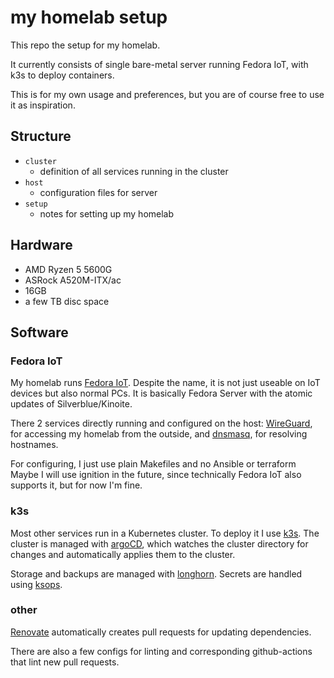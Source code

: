 # my homelab setup

This repo the setup for my homelab.

It currently consists of single bare-metal server running Fedora IoT, with k3s
to deploy containers.

This is for my own usage and preferences, but you are of course free to use it
as inspiration.

## Structure

- `cluster`
  - definition of all services running in the cluster
- `host`
  - configuration files for server
- `setup`
  - notes for setting up my homelab

## Hardware

- AMD Ryzen 5 5600G
- ASRock A520M-ITX/ac
- 16GB
- a few TB disc space

## Software

### Fedora IoT

My homelab runs [Fedora IoT](https://fedoraproject.org/iot/). Despite the name,
it is not just useable on IoT devices but also normal PCs. It is basically
Fedora Server with the atomic updates of Silverblue/Kinoite.

There 2 services directly running and configured on the host:
[WireGuard](https://www.wireguard.com/), for accessing my homelab from the
outside, and [dnsmasq](https://dnsmasq.org/), for resolving hostnames.

For configuring, I just use plain Makefiles and no Ansible or terraform Maybe I
will use ignition in the future, since technically Fedora IoT also supports it,
but for now I'm fine.

### k3s

Most other services run in a Kubernetes cluster. To deploy it I use
[k3s](https://k3s.io/). The cluster is managed with
[argoCD](https://argoproj.github.io/cd), which watches the cluster directory for
changes and automatically applies them to the cluster.

Storage and backups are managed with
[longhorn](https://github.com/longhorn/longhorn). Secrets are handled using
[ksops](https://github.com/viaduct-ai/kustomize-sops).

### other

[Renovate](https://github.com/renovatebot/renovate) automatically creates pull
requests for updating dependencies.

There are also a few configs for linting and corresponding github-actions that
lint new pull requests.
